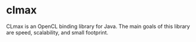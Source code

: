 clmax
=====

CLmax is an OpenCL binding library for Java.
The main goals of this library are speed, scalability, and small footprint.

